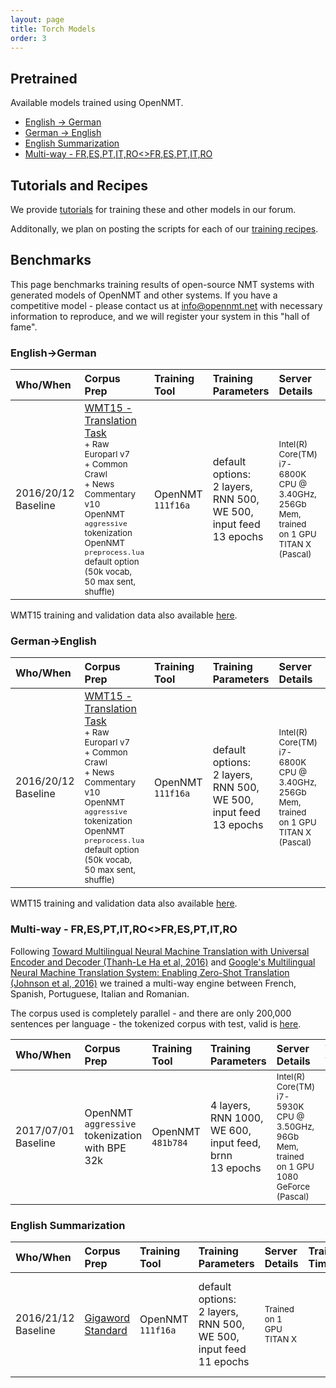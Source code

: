 ```yaml
---
layout: page
title: Torch Models
order: 3
---
```


## Pretrained


Available models trained using OpenNMT.

* [English -> German](https://s3.amazonaws.com/opennmt-models/onmt_baseline_wmt15-all.en-de_epoch13_7.19_release_v2.t7)
* [German -> English](https://s3.amazonaws.com/opennmt-models/onmt_baseline_wmt15-all.de-en_epoch13_8.98_release_v2.t7)
* [English Summarization](https://s3.amazonaws.com/opennmt-models/textsum_epoch7_14.69_release.t7)
* [Multi-way - FR,ES,PT,IT,RO<>FR,ES,PT,IT,RO](https://s3.amazonaws.com/opennmt-models/onmt_esfritptro-4-1000-600_epoch13_3.12_release_v2.t7)

## Tutorials and Recipes

We provide <a href="http://forum.opennmt.net/c/tutorials">tutorials</a> for training these and other models in our forum.

Additonally, we plan on posting the scripts for each of our <a href="https://github.com/opennmt/recipes">training recipes</a>. 

## Benchmarks

This page benchmarks training results of open-source NMT systems with generated models of OpenNMT and other systems.
If you have a competitive model - please contact us at info@opennmt.net with necessary information to reproduce, and we will register your system in this "hall of fame".


### English->German


| Who/When      | Corpus Prep     | Training Tool | Training Parameters | Server Details | Training Time/Memory | Scores | Model |
|:------------- |:--------------- |:-------------|:-------------------|:---------------|:-------------|:------|:-----|
| 2016/20/12<br>Baseline | [WMT15 - Translation Task](http://www.statmt.org/wmt15/translation-task.html)<br><small>+ Raw Europarl v7<br>+ Common Crawl<br>+ News Commentary v10<br>OpenNMT `aggressive` tokenization<br>OpenNMT `preprocess.lua` default option (50k vocab, 50 max sent, shuffle) | OpenNMT `111f16a` | default options:<br>2 layers, RNN 500, WE 500, input feed<br>13 epochs | <small>Intel(R) Core(TM) i7-6800K CPU @ 3.40GHz, 256Gb Mem, trained on 1 GPU TITAN X (Pascal) | 355 min/epoch, 2.5Gb GPU usage | valid newstest2013:<br>PPL: 7.19<br>newstest2014 (cleaned):<br>NIST=5.5376<br>BLEU=0.1702 | 347MB [here](https://s3.amazonaws.com/opennmt-models/onmt_baseline_wmt15-all.en-de_epoch13_7.19_release_v2.t7) |

WMT15 training and validation data also available [here](https://s3.amazonaws.com/opennmt-trainingdata/wmt15-de-en.tgz).

### German->English

| Who/When      | Corpus Prep     | Training Tool | Training Parameters | Server Details | Training Time/Memory | Scores | Model |
|:------------- |:--------------- |:-------------|:-------------------|:---------------|:-------------|:------|:-----|
| 2016/20/12<br>Baseline | [WMT15 - Translation Task](http://www.statmt.org/wmt15/translation-task.html)<br><small>+ Raw Europarl v7<br>+ Common Crawl<br>+ News Commentary v10<br>OpenNMT `aggressive` tokenization<br>OpenNMT `preprocess.lua` default option (50k vocab, 50 max sent, shuffle) | OpenNMT `111f16a` | default options:<br>2 layers, RNN 500, WE 500, input feed<br>13 epochs | <small>Intel(R) Core(TM) i7-6800K CPU @ 3.40GHz, 256Gb Mem, trained on 1 GPU TITAN X (Pascal) | 346 min/epoch, 2.5Gb GPU usage | valid newstest2013:<br>PPL: 8.98<br>newstest2014 (cleaned):<br>NIST=6.4531<br>BLEU=0.2067 | 347MB [here](https://s3.amazonaws.com/opennmt-models/onmt_baseline_wmt15-all.de-en_epoch13_8.98_release_v2.t7) |

WMT15 training and validation data also available [here](https://s3.amazonaws.com/opennmt-trainingdata/wmt15-de-en.tgz).

### Multi-way - FR,ES,PT,IT,RO<>FR,ES,PT,IT,RO

Following [Toward Multilingual Neural Machine Translation with Universal Encoder and Decoder (Thanh-Le Ha et al, 2016)](https://arxiv.org/abs/1611.04798) and [Google's Multilingual Neural Machine Translation System: Enabling Zero-Shot Translation (Johnson et al, 2016)](https://arxiv.org/abs/1611.04558) we trained a multi-way engine between French, Spanish, Portuguese, Italian and Romanian.

The corpus used is completely parallel - and there are only 200,000 sentences per language - the tokenized corpus with test, valid is [here](https://s3.amazonaws.com/opennmt-trainingdata/multi-esfritptro-parallel-tokenized.tgz).

| Who/When      | Corpus Prep     | Training Tool | Training Parameters | Server Details | Training Time/Memory | Scores | Model |
|:------------- |:--------------- |:-------------|:-------------------|:---------------|:-------------|:------|:-----|
| 2017/07/01<br>Baseline | OpenNMT `aggressive` tokenization with BPE 32k | OpenNMT `481b784` | 4 layers, RNN 1000, WE 600, input feed, brnn<br>13 epochs | <small>Intel(R) Core(TM) i7-5930K CPU @ 3.50GHz, 96Gb Mem, trained on 1 GPU 1080 GeForce (Pascal) | 887 min/epoch, 6Gb GPU usage | (described in forum) | 1.4GB (GPU) [here](https://s3.amazonaws.com/opennmt-models/onmt_esfritptro-4-1000-600_epoch13_3.12_release_v2.t7) |

### English Summarization

| Who/When      | Corpus Prep     | Training Tool | Training Parameters | Server Details | Training Time/Memory | Scores | Model |
|:------------- |:--------------- |:-------------|:-------------------|:---------------|:-------------|:------|:-----|
| 2016/21/12<br>Baseline | [Gigaword Standard](https://github.com/harvardnlp/sent-summary) | OpenNMT `111f16a` | default options:<br>2 layers, RNN 500, WE 500, input feed<br>11 epochs | <small>Trained on 1 GPU TITAN X  |  | Gigaword F-Score R1: 33.13 R2: 16.09 RL: 31.00  | 570MB [here](https://s3.amazonaws.com/opennmt-models/textsum_epoch7_14.69_release.t7) |
